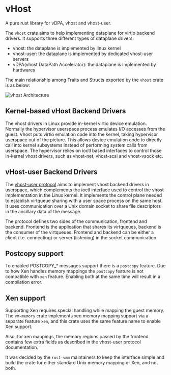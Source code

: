 # vHost
A pure rust library for vDPA, vhost and vhost-user.

The `vhost` crate aims to help implementing dataplane for virtio backend drivers. It supports three different types of dataplane drivers:
- vhost: the dataplane is implemented by linux kernel
- vhost-user: the dataplane is implemented by dedicated vhost-user servers
- vDPA(vhost DataPath Accelerator): the dataplane is implemented by hardwares

The main relationship among Traits and Structs exported by the `vhost` crate is as below:

![vhost Architecture](/vhost/docs/vhost_architecture.png)
## Kernel-based vHost Backend Drivers
The vhost drivers in Linux provide in-kernel virtio device emulation. Normally
the hypervisor userspace process emulates I/O accesses from the guest.
Vhost puts virtio emulation code into the kernel, taking hypervisor userspace
out of the picture. This allows device emulation code to directly call into
kernel subsystems instead of performing system calls from userspace.
The hypervisor relies on ioctl based interfaces to control those in-kernel
vhost drivers, such as vhost-net, vhost-scsi and vhost-vsock etc.

## vHost-user Backend Drivers
The [vhost-user protocol](https://qemu.readthedocs.io/en/latest/interop/vhost-user.html#communication) aims to implement vhost backend drivers in
userspace, which complements the ioctl interface used to control the vhost
implementation in the Linux kernel. It implements the control plane needed
to establish virtqueue sharing with a user space process on the same host.
It uses communication over a Unix domain socket to share file descriptors in
the ancillary data of the message.

The protocol defines two sides of the communication, frontend and backend.
Frontend is the application that shares its virtqueues, backend is the consumer
of the virtqueues. Frontend and backend can be either a client (i.e. connecting)
or server (listening) in the socket communication.

## Postcopy support

To enabled POSTCOPY_* messages support there is a `postcopy` feature.
Due to how Xen handles memory mappings the `postcopy` feature is not compatible
with `xen` feature. Enabling both at the same time will result in a compilation error.

## Xen support

Supporting Xen requires special handling while mapping the guest memory. The
`vm-memory` crate implements xen memory mapping support via a separate feature
`xen`, and this crate uses the same feature name to enable Xen support.

Also, for xen mappings, the memory regions passed by the frontend contains few
extra fields as described in the vhost-user protocol documentation.

It was decided by the `rust-vmm` maintainers to keep the interface simple and
build the crate for either standard Unix memory mapping or Xen, and not both.
